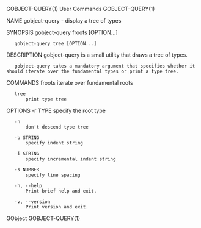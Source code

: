 GOBJECT-QUERY(1)                                                                                User Commands                                                                                GOBJECT-QUERY(1)

NAME
       gobject-query - display a tree of types

SYNOPSIS
       gobject-query froots [OPTION...]

       gobject-query tree [OPTION...]

DESCRIPTION
       gobject-query is a small utility that draws a tree of types.

       gobject-query takes a mandatory argument that specifies whether it should iterate over the fundamental types or print a type tree.

COMMANDS
       froots
           iterate over fundamental roots

       tree
           print type tree

OPTIONS
       -r TYPE
           specify the root type

       -n
           don't descend type tree

       -b STRING
           specify indent string

       -i STRING
           specify incremental indent string

       -s NUMBER
           specify line spacing

       -h, --help
           Print brief help and exit.

       -v, --version
           Print version and exit.

GObject                                                                                                                                                                                      GOBJECT-QUERY(1)

